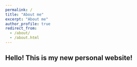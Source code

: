 ```yaml
---
permalink: /
title: "About me"
excerpt: "About me"
author_profile: true
redirect_from:
  - /about/
  - /about.html
---
```


## Hello! This is my new personal website!
